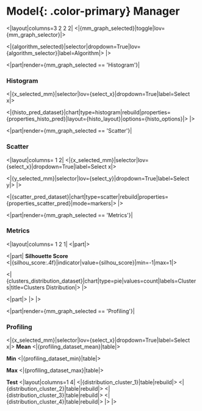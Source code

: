 # **Model**{: .color-primary} Manager

<|layout|columns=3 2 2 2|
<|{mm_graph_selected}|toggle|lov={mm_graph_selector}|>

<|{algorithm_selected}|selector|dropdown=True|lov={algorithm_selector}|label=Algorithm|>
|>

<|part|render={mm_graph_selected == 'Histogram'}|
### Histogram
<|{x_selected_mm}|selector|lov={select_x}|dropdown=True|label=Select x|>

<|{histo_pred_dataset}|chart|type=histogram|rebuild|properties={properties_histo_pred}|layout={histo_layout}|options={histo_options}|>
|>

<|part|render={mm_graph_selected == 'Scatter'}|
### Scatter
<|layout|columns= 1 2|
<|{x_selected_mm}|selector|lov={select_x}|dropdown=True|label=Select x|>

<|{y_selected_mm}|selector|lov={select_y}|dropdown=True|label=Select y|>
|>

<|{scatter_pred_dataset}|chart|type=scatter|rebuild|properties={properties_scatter_pred}|mode=markers|>
|>

<|part|render={mm_graph_selected == 'Metrics'}|
### Metrics
<|layout|columns= 1 2 1|
<|part|>

<|part|
**Silhouette Score**
<br/>
<|{silhou_score:.4f}|indicator|value={silhou_score}|min=-1|max=1|>

<|{clusters_distribution_dataset}|chart|type=pie|values=count|labels=Clusters|title=Clusters Distribution|>
|>

<|part|>
|>
|>

<|part|render={mm_graph_selected == 'Profiling'}|
### Profiling
<|{x_selected_mm}|selector|lov={select_x}|dropdown=True|label=Select x|>
**Mean**
<|{profiling_dataset_mean}|table|>

**Min**
<|{profiling_dataset_min}|table|>

**Max**
<|{profiling_dataset_max}|table|>

**Test**
<|layout|columns=1 4|
<|{distribution_cluster_1}|table|rebuild|>
<|{distribution_cluster_2}|table|rebuild|>
<|{distribution_cluster_3}|table|rebuild|>
<|{distribution_cluster_4}|table|rebuild|>
|>
|>